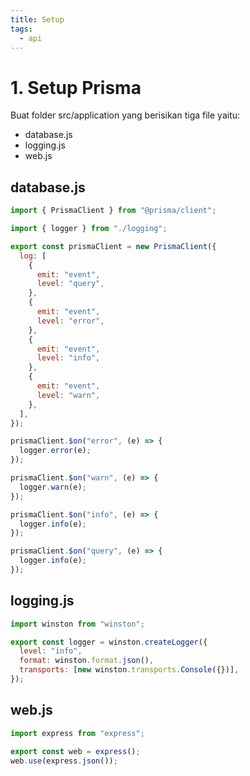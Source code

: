 ```yaml
---
title: Setup
tags:
  - api
---
```


# 1. Setup Prisma

Buat folder src/application yang berisikan tiga file yaitu:

- database.js
- logging.js
- web.js

## database.js

```js
import { PrismaClient } from "@prisma/client";

import { logger } from "./logging";

export const prismaClient = new PrismaClient({
  log: [
    {
      emit: "event",
      level: "query",
    },
    {
      emit: "event",
      level: "error",
    },
    {
      emit: "event",
      level: "info",
    },
    {
      emit: "event",
      level: "warn",
    },
  ],
});

prismaClient.$on("error", (e) => {
  logger.error(e);
});

prismaClient.$on("warn", (e) => {
  logger.warn(e);
});

prismaClient.$on("info", (e) => {
  logger.info(e);
});

prismaClient.$on("query", (e) => {
  logger.info(e);
});
```

## logging.js

```js
import winston from "winston";

export const logger = winston.createLogger({
  level: "info",
  format: winston.format.json(),
  transports: [new winston.transports.Console({})],
});
```

## web.js

```js
import express from "express";

export const web = express();
web.use(express.json());
```
